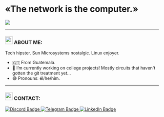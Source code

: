 # «The network is the computer.»
<img src="https://www.peridotcorp.com/wp-content/uploads/2017/01/Sun-Microsystems-1500x685.png">

---
### <img src="https://www.gstatic.com/android/keyboard/emojikitchen/20211115/u1fae5/u1fae5_u1f914.png" width=25> ABOUT ME:

Tech hipster. Sun Microsystems nostalgic. Linux enjoyer.
- :guatemala: From Guatemala.
- 🔭 I’m currently working on college projects! Mostly circuits that haven't gotten the git treatment yet...
- 😄 Pronouns: él/he/him.

---
### <img src="https://www.gstatic.com/android/keyboard/emojikitchen/20210218/u1f636-u200d-u1f32b-ufe0f/u1f636-u200d-u1f32b-ufe0f_u1f920.png" width=25> CONTACT:
<div id="badges">
  <a href="https://discord.com/users/1031017700018888847">
    <img src="https://img.shields.io/badge/Discord-blue?style=for-the-badge&logo=discord&logoColor=white" alt="Discord Badge"/>
  </a>
  <a href="https://t.me/farixco">
    <img src="https://img.shields.io/badge/Telegram-lightblue?style=for-the-badge&logo=telegram&logoColor=white" alt="Telegram Badge"/>
  </a>
  <a href="https://www.linkedin.com/in/farixco/">
    <img src="https://img.shields.io/badge/LinkedIn-darkblue?style=for-the-badge&logo=linkedin&logoColor=white" alt="LinkedIn Badge"/>
  </a>
</div>


<!--
**farixco/farixco** is a ✨ _special_ ✨ repository because its `README.md` (this file) appears on your GitHub profile.

Here are some ideas to get you started:

- 🔭 I’m currently working on ...
- 🌱 I’m currently learning ...
- 👯 I’m looking to collaborate on ...
- 🤔 I’m looking for help with ...
- 💬 Ask me about ...
- 📫 How to reach me: ...
- 😄 Pronouns: ...
- ⚡ Fun fact: ...
-->
